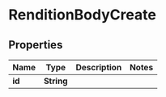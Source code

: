 

# RenditionBodyCreate

## Properties

Name | Type | Description | Notes
------------ | ------------- | ------------- | -------------
**id** | **String** |  | 




